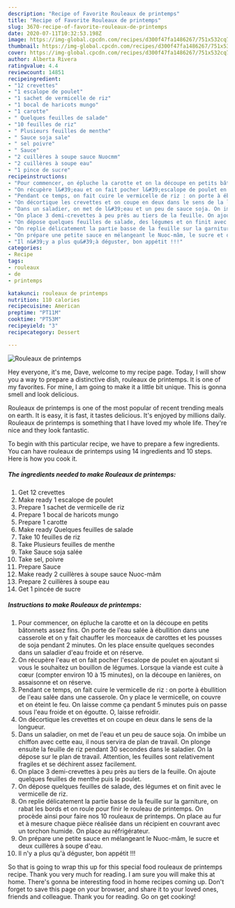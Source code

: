 ```yaml
---
description: "Recipe of Favorite Rouleaux de printemps"
title: "Recipe of Favorite Rouleaux de printemps"
slug: 3670-recipe-of-favorite-rouleaux-de-printemps
date: 2020-07-11T10:32:53.198Z
image: https://img-global.cpcdn.com/recipes/d300f47fa1486267/751x532cq70/rouleaux-de-printemps-photo-principale-de-la-recette.jpg
thumbnail: https://img-global.cpcdn.com/recipes/d300f47fa1486267/751x532cq70/rouleaux-de-printemps-photo-principale-de-la-recette.jpg
cover: https://img-global.cpcdn.com/recipes/d300f47fa1486267/751x532cq70/rouleaux-de-printemps-photo-principale-de-la-recette.jpg
author: Alberta Rivera
ratingvalue: 4.4
reviewcount: 14851
recipeingredient:
- "12 crevettes"
- "1 escalope de poulet"
- "1 sachet de vermicelle de riz"
- "1 bocal de haricots mungo"
- "1 carotte"
- " Quelques feuilles de salade"
- "10 feuilles de riz"
- " Plusieurs feuilles de menthe"
- " Sauce soja sale"
- " sel poivre"
- " Sauce"
- "2 cuillères à soupe sauce Nuocmm"
- "2 cuillères à soupe eau"
- "1 pince de sucre"
recipeinstructions:
- "Pour commencer, on épluche la carotte et on la découpe en petits bâtonnets assez fins. On porte de l&#39;eau salée à ébullition dans une casserole et on y fait chauffer les morceaux de carottes et les pousses de soja pendant 2 minutes. On les place ensuite quelques secondes dans un saladier d&#39;eau froide et on réserve."
- "On récupère l&#39;eau et on fait pocher l&#39;escalope de poulet en ajoutant si vous le souhaitez un bouillon de légumes. Lorsque la viande est cuite à cœur (compter environ 10 à 15 minutes), on la découpe en lanières, on assaisonne et on réserve."
- "Pendant ce temps, on fait cuire le vermicelle de riz : on porte à ébullition de l&#39;eau salée dans une casserole. On y place le vermicelle, on couvre et on éteint le feu. On laisse comme ça pendant 5 minutes puis on passe sous l&#39;eau froide et on égoutte. O, laisse refroidir."
- "On décortique les crevettes et on coupe en deux dans le sens de la longueur."
- "Dans un saladier, on met de l&#39;eau et un peu de sauce soja. On imbibe un chiffon avec cette eau, il nous servira de plan de travail. On plonge ensuite la feuille de riz pendant 30 secondes dans le saladier. On la dépose sur le plan de travail. Attention, les feuilles sont relativement fragiles et se déchirent assez facilement."
- "On place 3 demi-crevettes à peu près au tiers de la feuille. On ajoute quelques feuilles de menthe puis le poulet."
- "On dépose quelques feuilles de salade, des légumes et on finit avec le vermicelle de riz."
- "On replie délicatement la partie basse de la feuille sur la garniture, on rabat les bords et on roule pour finir le rouleau de printemps. On procède ainsi pour faire nos 10 rouleaux de printemps. On place au fur et à mesure chaque pièce réalisée dans un récipient en couvrant avec un torchon humide. On place au réfrigérateur."
- "On prépare une petite sauce en mélangeant le Nuoc-mâm, le sucre et deux cuillères à soupe d&#39;eau."
- "Il n&#39;y a plus qu&#39;à déguster, bon appétit !!!"
categories:
- Recipe
tags:
- rouleaux
- de
- printemps

katakunci: rouleaux de printemps 
nutrition: 110 calories
recipecuisine: American
preptime: "PT11M"
cooktime: "PT53M"
recipeyield: "3"
recipecategory: Dessert

---
```



![Rouleaux de printemps](https://img-global.cpcdn.com/recipes/d300f47fa1486267/751x532cq70/rouleaux-de-printemps-photo-principale-de-la-recette.jpg)

Hey everyone, it's me, Dave, welcome to my recipe page. Today, I will show you a way to prepare a distinctive dish, rouleaux de printemps. It is one of my favorites. For mine, I am going to make it a little bit unique. This is gonna smell and look delicious.

Rouleaux de printemps is one of the most popular of recent trending meals on earth. It is easy, it is fast, it tastes delicious. It's enjoyed by millions daily. Rouleaux de printemps is something that I have loved my whole life. They're nice and they look fantastic.




To begin with this particular recipe, we have to prepare a few ingredients. You can have rouleaux de printemps using 14 ingredients and 10 steps. Here is how you cook it.

<!--inarticleads1-->

##### The ingredients needed to make Rouleaux de printemps:

1. Get 12 crevettes
1. Make ready 1 escalope de poulet
1. Prepare 1 sachet de vermicelle de riz
1. Prepare 1 bocal de haricots mungo
1. Prepare 1 carotte
1. Make ready  Quelques feuilles de salade
1. Take 10 feuilles de riz
1. Take  Plusieurs feuilles de menthe
1. Take  Sauce soja salée
1. Take  sel, poivre
1. Prepare  Sauce
1. Make ready 2 cuillères à soupe sauce Nuoc-mâm
1. Prepare 2 cuillères à soupe eau
1. Get 1 pincée de sucre




<!--inarticleads2-->

##### Instructions to make Rouleaux de printemps:

1. Pour commencer, on épluche la carotte et on la découpe en petits bâtonnets assez fins. On porte de l&#39;eau salée à ébullition dans une casserole et on y fait chauffer les morceaux de carottes et les pousses de soja pendant 2 minutes. On les place ensuite quelques secondes dans un saladier d&#39;eau froide et on réserve.
1. On récupère l&#39;eau et on fait pocher l&#39;escalope de poulet en ajoutant si vous le souhaitez un bouillon de légumes. Lorsque la viande est cuite à cœur (compter environ 10 à 15 minutes), on la découpe en lanières, on assaisonne et on réserve.
1. Pendant ce temps, on fait cuire le vermicelle de riz : on porte à ébullition de l&#39;eau salée dans une casserole. On y place le vermicelle, on couvre et on éteint le feu. On laisse comme ça pendant 5 minutes puis on passe sous l&#39;eau froide et on égoutte. O, laisse refroidir.
1. On décortique les crevettes et on coupe en deux dans le sens de la longueur.
1. Dans un saladier, on met de l&#39;eau et un peu de sauce soja. On imbibe un chiffon avec cette eau, il nous servira de plan de travail. On plonge ensuite la feuille de riz pendant 30 secondes dans le saladier. On la dépose sur le plan de travail. Attention, les feuilles sont relativement fragiles et se déchirent assez facilement.
1. On place 3 demi-crevettes à peu près au tiers de la feuille. On ajoute quelques feuilles de menthe puis le poulet.
1. On dépose quelques feuilles de salade, des légumes et on finit avec le vermicelle de riz.
1. On replie délicatement la partie basse de la feuille sur la garniture, on rabat les bords et on roule pour finir le rouleau de printemps. On procède ainsi pour faire nos 10 rouleaux de printemps. On place au fur et à mesure chaque pièce réalisée dans un récipient en couvrant avec un torchon humide. On place au réfrigérateur.
1. On prépare une petite sauce en mélangeant le Nuoc-mâm, le sucre et deux cuillères à soupe d&#39;eau.
1. Il n&#39;y a plus qu&#39;à déguster, bon appétit !!!




So that is going to wrap this up for this special food rouleaux de printemps recipe. Thank you very much for reading. I am sure you will make this at home. There's gonna be interesting food in home recipes coming up. Don't forget to save this page on your browser, and share it to your loved ones, friends and colleague. Thank you for reading. Go on get cooking!
